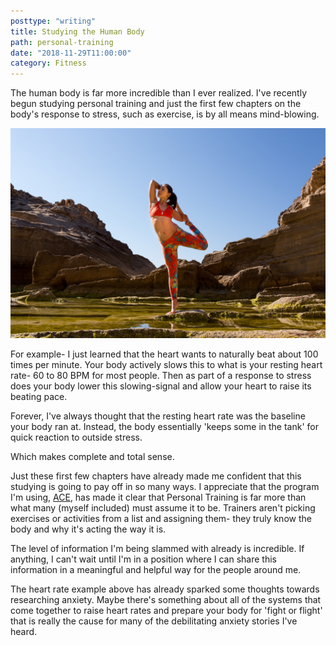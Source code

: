 ```yaml
---
posttype: "writing"
title: Studying the Human Body
path: personal-training
date: "2018-11-29T11:00:00"
category: Fitness
---
```


The human body is far more incredible than I ever realized. I've recently begun studying personal training and just the first few chapters on the body's response to stress, such as exercise, is by all means mind-blowing.

![Photo by Edit Sztazics on Unsplash](./Photo-by-Edit-Sztazics-on-Unsplash.jpg)

For example- I just learned that the heart wants to naturally beat about 100 times per minute. Your body actively slows this to what is your resting heart rate- 60 to 80 BPM for most people. Then as part of a response to stress does your body lower this slowing-signal and allow your heart to raise its beating pace.

Forever, I've always thought that the resting heart rate was the baseline your body ran at. Instead, the body essentially 'keeps some in the tank' for quick reaction to outside stress.

Which makes complete and total sense.

Just these first few chapters have already made me confident that this studying is going to pay off in so many ways. I appreciate that the program I'm using, [ACE](https://acefitness.org), has made it clear that Personal Training is far more than what many (myself included) must assume it to be. Trainers aren't picking exercises or activities from a list and assigning them- they truly know the body and why it's acting the way it is.

The level of information I'm being slammed with already is incredible. If anything, I can't wait until I'm in a position where I can share this information in a meaningful and helpful way for the people around me.

The heart rate example above has already sparked some thoughts towards researching anxiety. Maybe there's something about all of the systems that come together to raise heart rates and prepare your body for 'fight or flight' that is really the cause for many of the debilitating anxiety stories I've heard.
